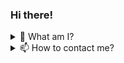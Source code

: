 ### Hi there!

<details>
<summary>🤔 What am I? </summary>
<br>
I'm a student who got an interest in computer science, music and art!
</details>

<details>
<summary>📫 How to contact me? </summary>
<br>
You can follow my progress here, on Github! or on my social media <br><br>
 
<a align="left" href="https://twitter.com/oofieisbad">
 <img align="left" src="https://github.com/Fweak/Fweak/blob/master/TwitterLogo.png?raw=true" height="30px" width="30px"/>
 <p align="left">Twitter</p>
</a>
<a align="left" href="https://discord.com/users/441816577424228353">
 <img align="left" src="https://github.com/Fweak/Fweak/blob/master/DiscordLogo.png?raw=true" height="30px" width="30px"/>
 <p align="left">Discord</p>
</a>
 
</details>

<!--
**oofiedev/oofiedev** is a ✨ _special_ ✨ repository because its `README.md` (this file) appears on your GitHub profile.

Here are some ideas to get you started:

- 🔭 I’m currently working on ...
- 🌱 I’m currently learning ...
- 👯 I’m looking to collaborate on ...
- 🤔 I’m looking for help with ...
- 💬 Ask me about ...
- 📫 How to reach me: ...
- 😄 Pronouns: ...
- ⚡ Fun fact: ...
-->
